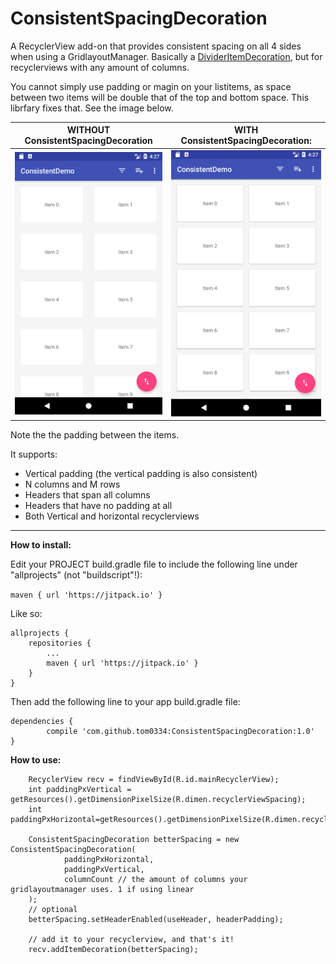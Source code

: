 
# ConsistentSpacingDecoration
A RecyclerView add-on that provides consistent spacing on all 4 sides when using a GridlayoutManager. Basically a [DividerItemDecoration](https://developer.android.com/reference/android/support/v7/widget/DividerItemDecoration.html), but for recyclerviews with any amount of columns.

You cannot simply use padding or magin on your listitems, as space between two items will be double that of the top and bottom space. This librfary fixes that. See the image below.


WITHOUT ConsistentSpacingDecoration  |  WITH ConsistentSpacingDecoration:
:-------------------------:|:-------------------------:
![bad image](https://github.com/tom0334/ConsistentSpacingDecoration/blob/master/screenshots/screenshot_bad.png)  |  ![bad image](https://github.com/tom0334/ConsistentSpacingDecoration/blob/master/screenshots/screenshot_good.png)


Note the the padding between the items.

It supports:
* Vertical padding (the vertical padding is also consistent)
* N columns and M rows
* Headers that span all columns
* Headers that have no padding at all
* Both Vertical and horizontal recyclerviews


----------

**How to install:**

Edit your PROJECT build.gradle file to include the following line under "allprojects" (not "buildscript"!):

`maven { url 'https://jitpack.io' }`

Like so:

	allprojects {
		repositories {
			...
			maven { url 'https://jitpack.io' }
		}
	}

Then add the following line to your app build.gradle file:

	dependencies {
	        compile 'com.github.tom0334:ConsistentSpacingDecoration:1.0'
	}




**How to use:**

        RecyclerView recv = findViewById(R.id.mainRecyclerView);
        int paddingPxVertical = getResources().getDimensionPixelSize(R.dimen.recyclerViewSpacing);
        int paddingPxHorizontal=getResources().getDimensionPixelSize(R.dimen.recyclerViewSpacing);
                
        ConsistentSpacingDecoration betterSpacing = new ConsistentSpacingDecoration(
                paddingPxHorizontal,
                paddingPxVertical,  
                columnCount // the amount of columns your gridlayoutmanager uses. 1 if using linear
        );
        // optional
        betterSpacing.setHeaderEnabled(useHeader, headerPadding);
        
        // add it to your recyclerview, and that's it!
        recv.addItemDecoration(betterSpacing);


